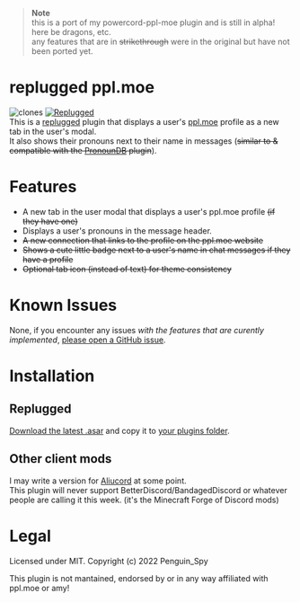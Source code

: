 > **Note**  
> this is a port of my powercord-ppl-moe plugin and is still in alpha! here be dragons, etc.  
> any features that are in ~~strikethrough~~ were in the original but have not been ported yet.

# replugged ppl.moe
![clones](https://img.shields.io/endpoint?url=https://githubstats.penguinspy.repl.co/shields/replugged-ppl-moe) [![Replugged](https://img.shields.io/badge/client-Replugged-7289da?logo=discord&logoColor=fff)](https://replugged.dev/)  
This is a [replugged](https://replugged.dev/) plugin that displays a user's [ppl.moe](https://ppl.moe/) profile as a new tab in the user's modal.  
It also shows their pronouns next to their name in messages (~~similar to & compatible with the [PronounDB](https://pronoundb.org/) plugin~~).  
 
# Features
- A new tab in the user modal that displays a user's ppl.moe profile ~~(if they have one)~~
- Displays a user's pronouns in the message header.
- ~~A new connection that links to the profile on the ppl.moe website~~
- ~~Shows a cute little badge next to a user's name in chat messages if they have a profile~~
- ~~Optional tab icon (instead of text) for theme consistency~~

# Known Issues
None, if you encounter any issues *with the features that are curently implemented*, [please open a GitHub issue](https://github.com/Penguin-Spy/replugged-ppl-moe/issues).

# Installation
## Replugged
[Download the latest .asar](https://github.com/Penguin-Spy/replugged-ppl-moe/releases/latest/download/dev.penguinspy.ppl-moe.asar) and copy it to [your plugins folder](https://github.com/replugged-org/replugged#installing-plugins-and-themes).

## Other client mods
I may write a version for [Aliucord](https://github.com/Aliucord/Aliucord "A Discord mod for Android") at some point.  
This plugin will never support BetterDiscord/BandagedDiscord or whatever people are calling it this week. (it's the Minecraft Forge of Discord mods)

# Legal
Licensed under MIT. Copyright (c) 2022 Penguin_Spy

This plugin is not mantained, endorsed by or in any way affiliated with ppl.moe or amy!  
